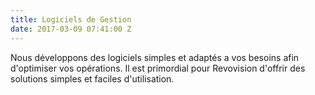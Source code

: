 ```yaml
---
title: Logiciels de Gestion
date: 2017-03-09 07:41:00 Z
---
```


Nous développons des logiciels simples et adaptés a vos besoins afin d'optimiser vos opérations. Il est primordial pour Revovision d'offrir des solutions simples et faciles d'utilisation.